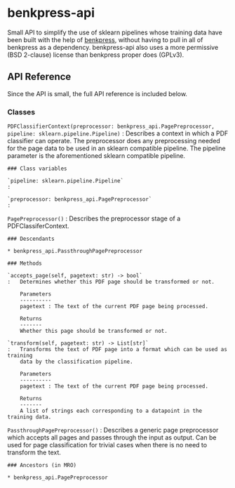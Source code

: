 # benkpress-api

Small API to simplify the use of sklearn pipelines whose
training data have been built with the help of
[benkpress](https://github.com/dennishedback/benkpress),
without having to pull in all of benkpress as a dependency.
benkpress-api also uses a more permissive (BSD 2-clause) license
than benkpress proper does (GPLv3).

## API Reference

Since the API is small, the full API reference is included below.

### Classes

`PDFClassifierContext(preprocessor: benkpress_api.PagePreprocessor, pipeline: sklearn.pipeline.Pipeline)`
:   Describes a context in which a PDF classifier can operate. The preprocessor does
any preprocessing needed for the page data to be used in an sklearn compatible
pipeline. The pipeline parameter is the aforementioned sklearn compatible pipeline.

    ### Class variables

    `pipeline: sklearn.pipeline.Pipeline`
    :

    `preprocessor: benkpress_api.PagePreprocessor`
    :

`PagePreprocessor()`
:   Describes the preprocessor stage of a PDFClassiferContext.

    ### Descendants

    * benkpress_api.PassthroughPagePreprocessor

    ### Methods

    `accepts_page(self, pagetext: str) ‑> bool`
    :   Determines whether this PDF page should be transformed or not.
        
        Parameters
        ----------
        pagetext : The text of the current PDF page being processed.
        
        Returns
        -------
        Whether this page should be transformed or not.

    `transform(self, pagetext: str) ‑> List[str]`
    :   Transforms the text of PDF page into a format which can be used as training
        data by the classification pipeline.
        
        Parameters
        ----------
        pagetext : The text of the current PDF page being processed.
        
        Returns
        -------
        A list of strings each corresponding to a datapoint in the training data.

`PassthroughPagePreprocessor()`
:   Describes a generic page preprocessor which accepts all pages and passes through
the input as output. Can be used for page classification for trivial cases when there
is no need to transform the text.

    ### Ancestors (in MRO)

    * benkpress_api.PagePreprocessor
